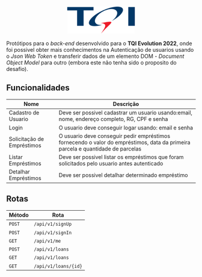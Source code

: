 <p align="center">
  <a href="https://www.tqi.com.br">
    <img src="img/logo.png" width="180">
  </a>
</p>

Protótipos para o *back-end* desenvolvido para o **TQI Evolution 2022**, onde foi possivel obter mais conhecimentos na Autenticação de usuarios usando o *Json Web Token* e transferir dados de um elemento DOM - *Document Object Model* para outro (embora este não tenha sido o proposito do desafio).

## Funcionalidades
|        Nome          |    Descrição                                                                                                         |
|----------------------|----------------------------------------------------------------------------------------------------------------------|
| Cadastro de Usuario  | Deve ser possivel cadastrar um usuario usando:email, nome, endereço completo, RG, CPF e senha                        | 
| Login                | O usuario deve conseguir logar usando: email e senha                                                                 |
| Solicitação de Empréstimos    | O usuario deve conseguir pedir empréstimos fornecendo o valor do empréstimos, data da primeira parcela e quantidade de parcelas |
| Listar Empréstimos   | Deve ser possivel listar os empréstimos que foram solicitados pelo usuario antes autenticado  |             
| Detalhar Empréstimos | Deve ser possivel detalhar determinado empréstimo                                                                   |  

## Rotas
|      Método      |  Rota                           |
|------------------|---------------------------------|
| `POST`           | `/api/v1/signUp`                |
| `POST`           | `/api/v1/signIn`                |
| `GET`            | `/api/v1/me`                    |
| `POST`           | `/api/v1/loans`                 |
| `GET`            | `/api/v1/loans`                 |
| `GET`            | `/api/v1/loans/{id}`            |



